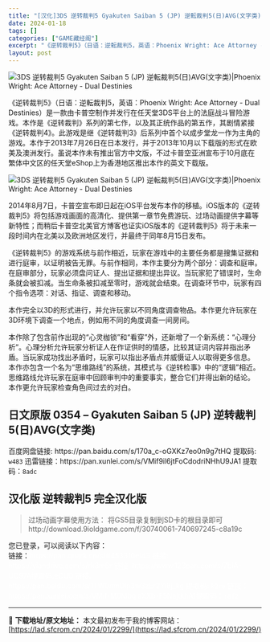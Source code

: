 ```yaml
---
title: "[汉化]3DS 逆转裁判5 Gyakuten Saiban 5 (JP) 逆転裁判5(日)AVG(文字类)|Phoenix Wright: Ace Attorney &#8211; Dual Destinies 免费下载"
date: 2024-01-18
tags: []
categories: ["GAME藏经阁"]
excerpt: "《逆转裁判5》（日语：逆転裁判5，英语：Phoenix Wright: Ace Attorney - Dual Destinies）是一款由卡普空制作并发行在任天堂3DS平台上的法庭战斗冒险游戏。本作是《逆转裁判》系列的第七作，以及其正统作品的第五作，其剧情紧接《逆转裁判4》。此游戏是继《逆转裁判3&hellip;"
layout: post
---
```


<div></div>
<img style="display: block; margin-left: auto; margin-right: auto;" title="3DS 逆转裁判5 游戏封面" src="https://lad.sfcrom.cn/wp-content/uploads/2024/01/20240117_65a7ed4a38df4.webp" alt="3DS 逆转裁判5 Gyakuten Saiban 5 (JP) 逆転裁判5(日)AVG(文字类)|Phoenix Wright: Ace Attorney - Dual Destinies" />

《逆转裁判5》（日语：逆転裁判5，英语：Phoenix Wright: Ace Attorney - Dual Destinies）是一款由卡普空制作并发行在任天堂3DS平台上的法庭战斗冒险游戏。本作是《逆转裁判》系列的第七作，以及其正统作品的第五作，其剧情紧接《逆转裁判4》。此游戏是继《逆转裁判3》后系列中首个以成步堂龙一作为主角的游戏。本作于2013年7月26日在日本发行，并于2013年10月以下载版的形式在欧美及澳洲发行。虽说本作未有推出官方中文版，不过卡普空亚洲宣布于10月底在繁体中文区的任天堂eShop上为香港地区推出本作的英文下载版。

<img style="display: block; margin-left: auto; margin-right: auto;" title="3DS 逆转裁判5" src="https://lad.sfcrom.cn/wp-content/uploads/2024/01/20240117_65a7ed4a659f6.jpg" alt="3DS 逆转裁判5 Gyakuten Saiban 5 (JP) 逆転裁判5(日)AVG(文字类)|Phoenix Wright: Ace Attorney - Dual Destinies" />

2014年8月7日，卡普空宣布即日起在iOS平台发布本作的移植。iOS版本的《逆转裁判5》将包括游戏画面的高清化、提供第一章节免费游玩、过场动画提供字幕等新特性；而稍后卡普空北美官方博客也证实iOS版本的《逆转裁判5》将于未来一段时间内在北美以及欧洲地区发行，并最终于同年8月15日发布。

《逆转裁判5》的游戏系统与前作相近，玩家在游戏中的主要任务都是搜集证据和进行庭审，以证明被告无罪。与前作相同，本作主要分为两个部分：调查和庭审。在庭审部分，玩家必须盘问证人、提出证据和提出异议。当玩家犯了错误时，生命条就会被扣减。当生命条被扣减至零时，游戏就会结束。在调查环节中，玩家有四个指令选项：对话、指证、调查和移动。

本作完全以3D的形式进行，并允许玩家以不同角度调查物品。本作更允许玩家在3D环境下调查一个地点，例如用不同的角度调查一间房间。

本作除了包含前作出现的“心灵枷锁”和“看穿”外，还新增了一个新系统：“心理分析”。心理分析允许玩家分析证人在作证供时的情感，比较其证词内容并指出矛盾。当玩家成功找出矛盾时，玩家可以指出矛盾点并威慑证人以取得更多信息。
本作亦包含一个名为“思维路线”的系统，其模式与《逆转检事》中的“逻辑”相近。思维路线允许玩家在庭审中回顾审判中的重要事实，整合它们并得出新的结论。
本作更允许玩家检查角色间过去的对白。

<a name="ci_title0"></a>
<h2>日文原版 0354 – Gyakuten Saiban 5 (JP) 逆转裁判5(日)AVG(文字类)</h2>
百度网盘链接: https://pan.baidu.com/s/170a_c-oGXKz7eo0n9g7tHQ 提取码: <code>w483</code>
迅雷链接：https://pan.xunlei.com/s/VMif9il6jtFoCdodriNHhU9JA1 提取码：<code>8adc</code>

<a name="ci_title1"></a>
<h2>汉化版 逆转裁判5 完全汉化版</h2>
<blockquote>过场动画字幕使用方法：
将GS5目录复制到SD卡的根目录即可
http://download.9ioldgame.com/f/30740061-740697245-c8a19c</blockquote>
您已登录，可以阅读以下内容：
<div>链接：<span style="color: #ffffff;">https://pan.quark.cn/s/ff453310ef43</span>
<span style="color: #ffffff;">链接: https://yiandrive.com/s/rk3mSr</span>
<span style="color: #ffffff;">链接: https://www.123pan.com/s/7biA-UC97A提取码:eCU0</span>
<span style="color: #ffffff;">链接: https://pan.baidu.com/s/1TW0nmDlp3w3zEr2Yi8j_kg 提取码: <code>k2re</code></span>
<span style="color: #ffffff;">链接：https://pan.xunlei.com/s/VMif-M0MbqiaXXb-F5NajtkhA1提取码：</span><code><span style="color: #ffffff;">r8f2</span></code></div>

---
📖 **下载地址/原文地址：** 本文最初发布于我的博客网站：[https://lad.sfcrom.cn/2024/01/2299/](https://lad.sfcrom.cn/2024/01/2299/)
